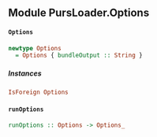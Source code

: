 ## Module PursLoader.Options

#### `Options`

``` purescript
newtype Options
  = Options { bundleOutput :: String }
```

##### Instances
``` purescript
IsForeign Options
```

#### `runOptions`

``` purescript
runOptions :: Options -> Options_
```


